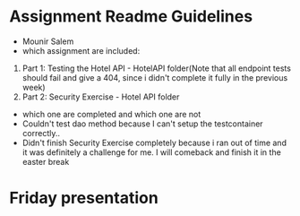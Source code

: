 # Assignment Readme Guidelines

* Mounir Salem
* which assignment are included:
1. Part 1: Testing the Hotel API - HotelAPI folder(Note that all endpoint tests should fail and give a 404, since i didn't complete it fully in the previous week)
2. Part 2: Security Exercise - Hotel API folder

* which one are completed and which one are not
* Couldn't test dao method because I can't setup the testcontainer correctly..
* Didn't finish Security Exercise completely because i ran out of time and it was definitely a challenge for me. I will comeback and finish it in the easter break



# Friday presentation
